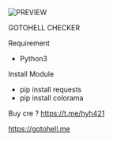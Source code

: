 ![PREVIEW]([http://url/to/img.png](https://raw.githubusercontent.com/gotohellme/checker-cli/main/Untitled.png))

GOTOHELL CHECKER

Requirement
- Python3

Install Module
- pip install requests
- pip install colorama

Buy cre ? https://t.me/hyh421


https://gotohell.me
